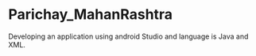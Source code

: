 # Parichay_MahanRashtra
Developing an application using android Studio and language is Java and XML.
